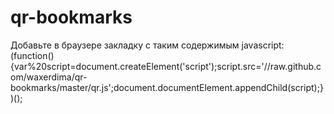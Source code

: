 qr-bookmarks
============
Добавьте в браузере закладку с таким содержимым
javascript:(function(){var%20script=document.createElement('script');script.src='//raw.github.com/waxerdima/qr-bookmarks/master/qr.js';document.documentElement.appendChild(script);})();
